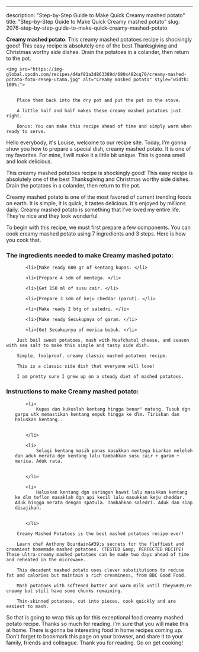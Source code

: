 ---
description: "Step-by-Step Guide to Make Quick Creamy mashed potato"
title: "Step-by-Step Guide to Make Quick Creamy mashed potato"
slug: 2076-step-by-step-guide-to-make-quick-creamy-mashed-potato

<p>
	<strong>Creamy mashed potato</strong>. 
	This creamy mashed potatoes recipe is shockingly good! This easy recipe is absolutely one of the best Thanksgiving and Christmas worthy side dishes. Drain the potatoes in a colander, then return to the pot.
</p>
<p>
	
	<img src="https://img-global.cpcdn.com/recipes/d4af81a3d863389d/680x482cq70/creamy-mashed-potato-foto-resep-utama.jpg" alt="Creamy mashed potato" style="width: 100%;">
	
	
		Place them back into the dry pot and put the pot on the stove.
	
		A little half and half makes these creamy mashed potatoes just right.
	
		Bonus: You can make this recipe ahead of time and simply warm when ready to serve.
	
</p>
<p>
	Hello everybody, it's Louise, welcome to our recipe site. Today, I'm gonna show you how to prepare a special dish, creamy mashed potato. It is one of my favorites. For mine, I will make it a little bit unique. This is gonna smell and look delicious.
</p>
	
<p>
	This creamy mashed potatoes recipe is shockingly good! This easy recipe is absolutely one of the best Thanksgiving and Christmas worthy side dishes. Drain the potatoes in a colander, then return to the pot.
</p>
<p>
	Creamy mashed potato is one of the most favored of current trending foods on earth. It is simple, it is quick, it tastes delicious. It's enjoyed by millions daily. Creamy mashed potato is something that I've loved my entire life. They're nice and they look wonderful.
</p>

<p>
To begin with this recipe, we must first prepare a few components. You can cook creamy mashed potato using 7 ingredients and 3 steps. Here is how you cook that.
</p>

<h3>The ingredients needed to make Creamy mashed potato:</h3>

<ol>
	
		<li>{Make ready 600 gr of kentang kupas. </li>
	
		<li>{Prepare 4 sdm of mentega. </li>
	
		<li>{Get 150 ml of susu cair. </li>
	
		<li>{Prepare 3 sdm of keju cheddar (parut). </li>
	
		<li>{Make ready 2 btg of saledri. </li>
	
		<li>{Make ready Secukupnya of garam. </li>
	
		<li>{Get Secukupnya of merica bubuk. </li>
	
</ol>
<p>
	
		Just boil sweet potatoes, mash with Neufchatel cheese, and season with sea salt to make this simple and tasty side dish.
	
		Simple, foolproof, creamy classic mashed potatoes recipe.
	
		This is a classic side dish that everyone will love!
	
		I am pretty sure I grew up on a steady diet of mashed potatoes.
	
</p>

<h3>Instructions to make Creamy mashed potato:</h3>

<ol>
	
		<li>
			Kupas dan kukuslah kentang hingga benar² matang. Tusuk dgn garpu utk memastikan kentang empuk hingga ke dlm. Tiriskan dan haluskan kentang..
			
			
		</li>
	
		<li>
			Selagi kentang masih panas masukkan mentega biarkan meleleh dan aduk merata dgn kentang lalu tambahkan susu cair + garam + merica. Aduk rata.
			
			
		</li>
	
		<li>
			Haluskan kentang dgn saringan kawat lalu masukkan kentang ke dlm teflon masaklah dgn api kecil lalu masukkan keju cheddar. Aduk hingga merata dengan spatula. Tambahkan saledri. Aduk dan siap disajikan.
			
			
		</li>
	
</ol>

<p>
	
		Creamy Mashed Potatoes is the best mashed potatoes recipe ever!
	
		Learn chef Anthony Bourdain&#39;s secrets for the fluffiest and creamiest homemade mashed potatoes. (TESTED &amp; PERFECTED RECIPE) These ultra-creamy mashed potatoes can be made two days ahead of time and reheated in the microwave.
	
		This decadent mashed potato uses clever substitutions to reduce fat and calories but maintain a rich creaminess, from BBC Good Food.
	
		Mash potatoes with softened butter and warm milk ­until they&#39;re creamy but still have some chunks remaining.
	
		Thin-skinned potatoes, cut into pieces, cook quickly and are easiest to mash.
	
</p>

<p>
	So that is going to wrap this up for this exceptional food creamy mashed potato recipe. Thanks so much for reading. I'm sure that you will make this at home. There is gonna be interesting food in home recipes coming up. Don't forget to bookmark this page on your browser, and share it to your family, friends and colleague. Thank you for reading. Go on get cooking!
</p>
